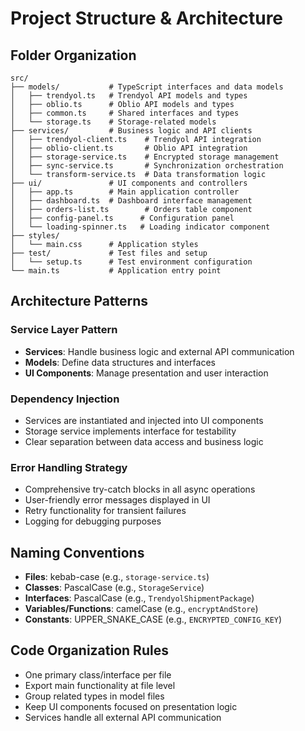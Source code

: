 # Project Structure & Architecture

## Folder Organization

```
src/
├── models/           # TypeScript interfaces and data models
│   ├── trendyol.ts   # Trendyol API models and types
│   ├── oblio.ts      # Oblio API models and types
│   ├── common.ts     # Shared interfaces and types
│   └── storage.ts    # Storage-related models
├── services/         # Business logic and API clients
│   ├── trendyol-client.ts    # Trendyol API integration
│   ├── oblio-client.ts       # Oblio API integration
│   ├── storage-service.ts    # Encrypted storage management
│   ├── sync-service.ts       # Synchronization orchestration
│   └── transform-service.ts  # Data transformation logic
├── ui/               # UI components and controllers
│   ├── app.ts        # Main application controller
│   ├── dashboard.ts  # Dashboard interface management
│   ├── orders-list.ts        # Orders table component
│   ├── config-panel.ts      # Configuration panel
│   └── loading-spinner.ts   # Loading indicator component
├── styles/
│   └── main.css      # Application styles
├── test/             # Test files and setup
│   └── setup.ts      # Test environment configuration
└── main.ts           # Application entry point
```

## Architecture Patterns

### Service Layer Pattern
- **Services**: Handle business logic and external API communication
- **Models**: Define data structures and interfaces
- **UI Components**: Manage presentation and user interaction

### Dependency Injection
- Services are instantiated and injected into UI components
- Storage service implements interface for testability
- Clear separation between data access and business logic

### Error Handling Strategy
- Comprehensive try-catch blocks in all async operations
- User-friendly error messages displayed in UI
- Retry functionality for transient failures
- Logging for debugging purposes

## Naming Conventions
- **Files**: kebab-case (e.g., `storage-service.ts`)
- **Classes**: PascalCase (e.g., `StorageService`)
- **Interfaces**: PascalCase (e.g., `TrendyolShipmentPackage`)
- **Variables/Functions**: camelCase (e.g., `encryptAndStore`)
- **Constants**: UPPER_SNAKE_CASE (e.g., `ENCRYPTED_CONFIG_KEY`)

## Code Organization Rules
- One primary class/interface per file
- Export main functionality at file level
- Group related types in model files
- Keep UI components focused on presentation logic
- Services handle all external API communication